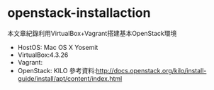 # openstack-installaction
本文章紀錄利用VirtualBox+Vagrant搭建基本OpenStack環境

 - HostOS: Mac OS X Yosemit
 - VirtualBox:4.3.26
 - Vagrant:
 - OpenStack: KILO
參考資料:http://docs.openstack.org/kilo/install-guide/install/apt/content/index.html


